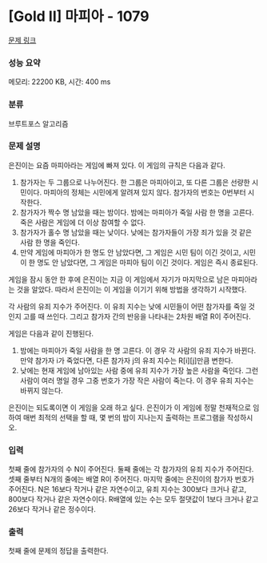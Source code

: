 # [Gold II] 마피아 - 1079 

[문제 링크](https://www.acmicpc.net/problem/1079) 

### 성능 요약

메모리: 22200 KB, 시간: 400 ms

### 분류

브루트포스 알고리즘

### 문제 설명

<p>은진이는 요즘 마피아라는 게임에 빠져 있다. 이 게임의 규칙은 다음과 같다.</p>

<ol>
	<li>참가자는 두 그룹으로 나누어진다. 한 그룹은 마피아이고, 또 다른 그룹은 선량한 시민이다. 마피아의 정체는 시민에게 알려져 있지 않다. 참가자의 번호는 0번부터 시작한다.</li>
	<li>참가자가 짝수 명 남았을 때는 밤이다. 밤에는 마피아가 죽일 사람 한 명을 고른다. 죽은 사람은 게임에 더 이상 참여할 수 없다.</li>
	<li>참가자가 홀수 명 남았을 때는 낮이다. 낮에는 참가자들이 가장 죄가 있을 것 같은 사람 한 명을 죽인다.</li>
	<li>만약 게임에 마피아가 한 명도 안 남았다면, 그 게임은 시민 팀이 이긴 것이고, 시민이 한 명도 안 남았다면, 그 게임은 마피아 팀이 이긴 것이다. 게임은 즉시 종료된다.</li>
</ol>

<p>게임을 잠시 동안 한 후에 은진이는 지금 이 게임에서 자기가 마지막으로 남은 마피아라는 것을 알았다. 따라서 은진이는 이 게임을 이기기 위해 방법을 생각하기 시작했다.</p>

<p>각 사람의 유죄 지수가 주어진다. 이 유죄 지수는 낮에 시민들이 어떤 참가자를 죽일 것인지 고를 때 쓰인다. 그리고 참가자 간의 반응을 나타내는 2차원 배열 R이 주어진다.</p>

<p>게임은 다음과 같이 진행된다.</p>

<ol>
	<li>밤에는 마피아가 죽일 사람을 한 명 고른다. 이 경우 각 사람의 유죄 지수가 바뀐다. 만약 참가자 i가 죽었다면, 다른 참가자 j의 유죄 지수는 R[i][j]만큼 변한다.</li>
	<li>낮에는 현재 게임에 남아있는 사람 중에 유죄 지수가 가장 높은 사람을 죽인다. 그런 사람이 여러 명일 경우 그중 번호가 가장 작은 사람이 죽는다. 이 경우 유죄 지수는 바뀌지 않는다.</li>
</ol>

<p>은진이는 되도록이면 이 게임을 오래 하고 싶다. 은진이가 이 게임에 정말 천재적으로 임하여 매번 최적의 선택을 할 때, 몇 번의 밤이 지나는지 출력하는 프로그램을 작성하시오.</p>

### 입력 

 <p>첫째 줄에 참가자의 수 N이 주어진다. 둘째 줄에는 각 참가자의 유죄 지수가 주어진다. 셋째 줄부터 N개의 줄에는 배열 R이 주어진다. 마지막 줄에는 은진이의 참가자 번호가 주어진다. N은 16보다 작거나 같은 자연수이고, 유죄 지수는 300보다 크거나 같고, 800보다 작거나 같은 자연수이다. R배열에 있는 수는 모두 절댓값이 1보다 크거나 같고 26보다 작거나 같은 정수이다.</p>

### 출력 

 <p>첫째 줄에 문제의 정답을 출력한다.</p>

